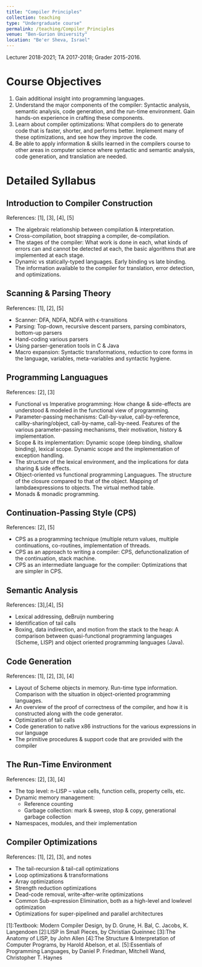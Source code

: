 ```yaml
---
title: "Compiler Principles"
collection: teaching
type: "Undergraduate course"
permalink: /teaching/Compiler_Principles
venue: "Ben-Gurion University"
location: "Be'er Sheva, Israel"
---
```


Lecturer 2018-2021; TA 2017-2018; Grader 2015-2016.

Course Objectives
======
1. Gain additional insight into programming languages.
2. Understand the major components of the compiler: Syntactic analysis,
semantic analysis, code generation, and the run-time environment.
Gain hands-on experience in crafting these components.
3. Learn about compiler optimizations: What compilers do to generate
code that is faster, shorter, and performs better. Implement many of
these optimizations, and see how they improve the code.
4. Be able to apply information & skills learned in the compilers course to
other areas in computer science where syntactic and semantic analysis,
code generation, and translation are needed.

Detailed Syllabus
======
## Introduction to Compiler Construction
References: [1], [3], [4], [5]
* The algebraic relationship between compilation & interpretation.
* Cross-compilation, boot strapping a compiler, de-compilation.
* The stages of the compiler: What work is done in each, what kinds of
errors can and cannot be detected at each, the basic algorithms that
are implemented at each stage.
* Dynamic vs statically-typed languages. Early binding vs late binding. The information available to the compiler for translation, error
detection, and optimizations.

## Scanning & Parsing Theory
References: [1], [2], [5]
* Scanner: DFA, NDFA, NDFA with ϵ-transitions
* Parsing: Top-down, recursive descent parsers, parsing combinators, bottom-up parsers
* Hand-coding various parsers
* Using parser-generation tools in C & Java
* Macro expansion: Syntactic transformations, reduction to core forms
in the language, variables, meta-variables and syntactic hygiene.

## Programming Languagues
References: [2], [3]
* Functional vs Imperative programming: How change & side-effects are
understood & modeled in the functional view of programming.
* Parameter-passing mechanisms: Call-by-value, call-by-reference, callby-sharing/object, call-by-name, call-by-need. Features of the various
parameter-passing mechanisms, their motivation, history & implementation.
* Scope & its implementation: Dynamic scope (deep binding, shallow
binding), lexical scope. Dynamic scope and the implementation of
exception handling.
* The structure of the lexical environment, and the implications for data
sharing & side effects.
* Object-oriented vs functional programming Languagues. The structure of the closure compared to that of the object. Mapping of lambdaexpressions to objects. The virtual method table.
* Monads & monadic programming.

## Continuation-Passing Style (CPS)
References: [2], [5]
* CPS as a programming technique (multiple return values, multiple
continuations, co-routines, implementation of threads.
* CPS as an approach to writing a compiler: CPS, defunctionalization
of the continuation, stack machine.
* CPS as an intermediate language for the compiler: Optimizations that
are simpler in CPS.

## Semantic Analysis
References: [3],[4], [5]
* Lexical addressing, deBruijn numbering
* Identification of tail calls
* Boxing, data indirection, and motion from the stack to the heap: A
comparison between quasi-functional programming languages (Scheme,
LISP) and object oriented programming languages (Java).

## Code Generation
References: [1], [2], [3], [4]
* Layout of Scheme objects in memory. Run-time type information.
Comparison with the situation in object-oriented programming languages.
* An overview of the proof of correctness of the compiler, and how it is
constructed along with the code generator.
* Optimization of tail calls
* Code generation to native x86 instructions for the various expressions
in our language
* The primitive procedures & support code that are provided with the
compiler

## The Run-Time Environment
References: [2], [3], [4]
* The top level: n-LISP – value cells, function cells, property cells, etc.
* Dynamic memory management:
  * Reference counting
  * Garbage collection: mark & sweep, stop & copy, generational
garbage collection
* Namespaces, modules, and their implementation

## Compiler Optimizations
References: [1], [2], [3], and notes
* The tail-recursion & tail-call optimizations
* Loop optimizations & transformations
* Array optimizations
* Strength reduction optimizations
* Dead-code removal, write-after-write optimizations
* Common Sub-expression Elimination, both as a high-level and lowlevel optimization
* Optimizations for super-pipelined and parallel architectures

[1]:Textbook: Modern Compiler Design, by D. Grune, H. Bal, C. Jacobs, K. Langendoen
[2]:LISP in Small Pieces, by Christian Queinnec
[3]:The Anatomy of LISP, by John Allen
[4]:The Structure & Interpretation of Computer Programs, by Harold Abelson, et al.
[5]:Essentials of Programming Languages, by Daniel P. Friedman, Mitchell Wand, Christopher T. Haynes
